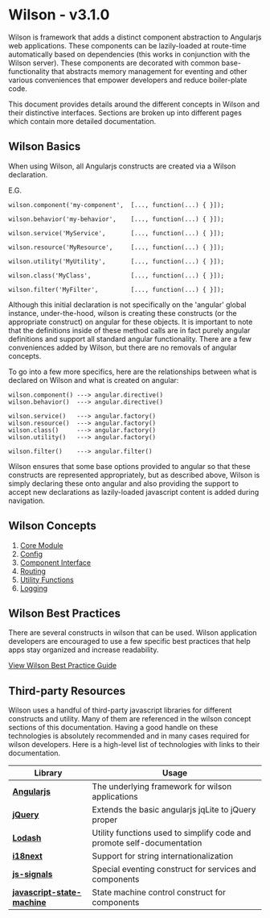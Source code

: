 # Wilson - v3.1.0

Wilson is framework that adds a distinct component abstraction to Angularjs web applications. These components 
can be lazily-loaded at route-time automatically based on dependencies (this works in conjunction with the Wilson
server). These components are decorated with common base-functionality that abstracts memory management for eventing
and other various conveniences that empower developers and reduce boiler-plate code. 

This document provides details around the different concepts in Wilson and their distinctive interfaces. Sections
are broken up into different pages which contain more detailed documentation.

## Wilson Basics

When using Wilson, all Angularjs constructs are created via a Wilson declaration.

E.G.
```
wilson.component('my-component',  [..., function(...) { }]);
 
wilson.behavior('my-behavior',    [..., function(...) { }]);
 
wilson.service('MyService',       [..., function(...) { }]);
 
wilson.resource('MyResource',     [..., function(...) { }]);
 
wilson.utility('MyUtility',       [..., function(...) { }]);
 
wilson.class('MyClass',           [..., function(...) { }]);
 
wilson.filter('MyFilter',         [..., function(...) { }]);
```

Although this initial declaration is not specifically on the 'angular' global instance, under-the-hood, wilson
is creating these constructs (or the appropriate construct) on angular for these objects.  It is important to note
that the definitions inside of these method calls are in fact purely angular definitions and support all standard
angular functionality. There are a few conveniences added by Wilson, but there are no removals of angular concepts.

To go into a few more specifics, here are the relationships between what is declared on Wilson and what is created
on angular:

```
wilson.component() ---> angular.directive()
wilson.behavior()  ---> angular.directive()
  
wilson.service()   ---> angular.factory()
wilson.resource()  ---> angular.factory()
wilson.class()     ---> angular.factory()
wilson.utility()   ---> angular.factory()
  
wilson.filter()    ---> angular.filter()
```

Wilson ensures that some base options provided to angular so that these constructs are represented appropriately, but as
described above, Wilson is simply declaring these onto angular and also providing the support to accept new declarations
as lazily-loaded javascript content is added during navigation.


## Wilson Concepts


1. [Core Module](./concepts/wilson/core.md)
2. [Config](./concepts/wilson/core.md#wilson-config)
3. [Component Interface](./concepts/components/components.md)
4. [Routing](./concepts/routing/routing.md)
5. [Utility Functions](./concepts/utilities/utilities.md)
6. [Logging](./concepts/logging/logging.md)


## Wilson Best Practices

There are several constructs in wilson that can be used. Wilson application developers are encouraged to use
a few specific best practices that help apps stay organized and increase readability.

[View Wilson Best Practice Guide](./best-practices.md)

## Third-party Resources

Wilson uses a handful of third-party javascript libraries for different constructs and utility. Many of them are referenced
in the wilson concept sections of this documentation. Having a good handle on these technologies is absolutely recommended and
in many cases required for wilson developers. Here is a high-level list of technologies with links to their documentation.

| Library                                                                                 | Usage                                                                    |
| --------------------------------------------------------------------------------------- | ------------------------------------------------------------------------ |
| [**Angularjs**](https://docs.angularjs.org/guide)                                       | The underlying framework for wilson applications                         |
| [**jQuery**](http://api.jquery.com/)                                                    | Extends the basic angularjs jqLite to jQuery proper                      |
| [**Lodash**](https://lodash.com/docs/4.17.4)                                            | Utility functions used to simplify code and promote self-documentation   |
| [**i18next**](https://github.com/i18next/i18next/tree/2.2.0)                            | Support for string internationalization                                  |
| [**js-signals**](https://millermedeiros.github.io/js-signals/)                          | Special eventing construct for services and components                   |
| [**javascript-state-machine**](https://github.com/jakesgordon/javascript-state-machine) | State machine control construct for components                           |

